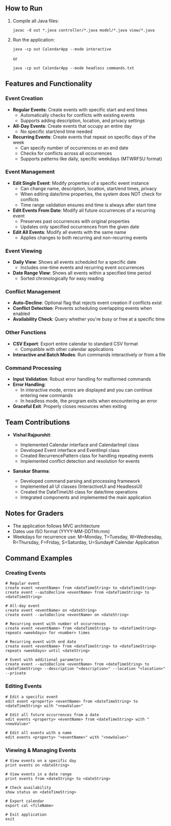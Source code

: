 ## How to Run

1. Compile all Java files:
   ```
   javac -d out *.java controller/*.java model/*.java view/*.java
   ```

2. Run the application:
   ```
   java -cp out CalendarApp --mode interactive
   ```
   or
   ```
   java -cp out CalendarApp --mode headless commands.txt
   ```

## Features and Functionality

### Event Creation
- **Regular Events**: Create events with specific start and end times
    - Automatically checks for conflicts with existing events
    - Supports adding description, location, and privacy settings
- **All-Day Events**: Create events that occupy an entire day
    - No specific start/end time needed
- **Recurring Events**: Create events that repeat on specific days of the week
    - Can specify number of occurrences or an end date
    - Checks for conflicts across all occurrences
    - Supports patterns like daily, specific weekdays (MTWRFSU format)

### Event Management
- **Edit Single Event**: Modify properties of a specific event instance
    - Can change name, description, location, start/end times, privacy
    - When editing date/time properties, the system does NOT check for conflicts
    - Time range validation ensures end time is always after start time
- **Edit Events From Date**: Modify all future occurrences of a recurring event
    - Preserves past occurrences with original properties
    - Updates only specified occurrences from the given date
- **Edit All Events**: Modify all events with the same name
    - Applies changes to both recurring and non-recurring events

### Event Viewing
- **Daily View**: Shows all events scheduled for a specific date
    - Includes one-time events and recurring event occurrences
- **Date Range View**: Shows all events within a specified time period
    - Sorted chronologically for easy reading

### Conflict Management
- **Auto-Decline**: Optional flag that rejects event creation if conflicts exist
- **Conflict Detection**: Prevents scheduling overlapping events when enabled
- **Availability Check**: Query whether you're busy or free at a specific time

### Other Functions
- **CSV Export**: Export entire calendar to standard CSV format
    - Compatible with other calendar applications
- **Interactive and Batch Modes**: Run commands interactively or from a file

### Command Processing
- **Input Validation**: Robust error handling for malformed commands
- **Error Handling**:
    - In interactive mode, errors are displayed and you can continue entering new commands
    - In headless mode, the program exits when encountering an error
- **Graceful Exit**: Properly closes resources when exiting

## Team Contributions

- **Vishal Rajpurohit**:
    - Implemented Calendar interface and CalendarImpl class
    - Developed Event interface and EventImpl class
    - Created RecurrencePattern class for handling repeating events
    - Implemented conflict detection and resolution for events

- **Sanskar Sharma**:
    - Developed command parsing and processing framework
    - Implemented all UI classes (InteractiveUI and HeadlessUI)
    - Created the DateTimeUtil class for date/time operations
    - Integrated components and implemented the main application

## Notes for Graders

- The application follows MVC architecture
- Dates use ISO format (YYYY-MM-DDThh:mm)
- Weekdays for recurrence use: M=Monday, T=Tuesday, W=Wednesday, R=Thursday, F=Friday, S=Saturday, U=Sunday# Calendar Application


## Command Examples

### Creating Events
```
# Regular event
create event <eventName> from <dateTimeString> to <dateTimeString>
create event --autoDecline <eventName> from <dateTimeString> to <dateTimeString>

# All-day event
create event <eventName> on <dateString>
create event --autoDecline <eventName> on <dateString>

# Recurring event with number of occurrences
create event <eventName> from <dateTimeString> to <dateTimeString> repeats <weekdays> for <number> times

# Recurring event with end date
create event <eventName> from <dateTimeString> to <dateTimeString> repeats <weekdays> until <dateString>

# Event with additional parameters
create event --autoDecline <eventName> from <dateTimeString> to <dateTimeString> --description "<description>" --location "<location>" --private
```

### Editing Events
```
# Edit a specific event
edit event <property> <eventName> from <dateTimeString> to <dateTimeString> with "<newValue>"

# Edit all future occurrences from a date
edit events <property> <eventName> from <dateTimeString> with "<newValue>"

# Edit all events with a name
edit events <property> "<eventName>" with "<newValue>"
```

### Viewing & Managing Events
```
# View events on a specific day
print events on <dateString>

# View events in a date range
print events from <dateString> to <dateString>

# Check availability
show status on <dateTimeString>

# Export calendar
export cal <fileName>

# Exit application
exit
```